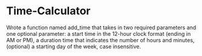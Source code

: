 # Time-Calculator
Wrote a function named add_time that takes in two required parameters and one optional parameter:  a start time in the 12-hour clock format (ending in AM or PM), a duration time that indicates the number of hours and minutes, (optional) a starting day of the week, case insensitive.
